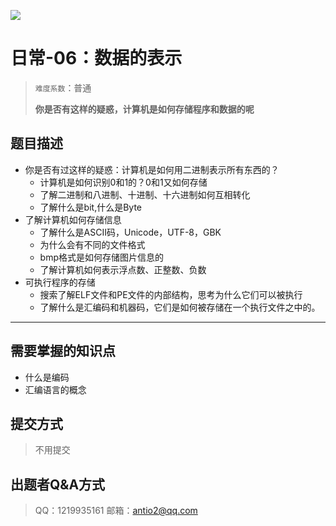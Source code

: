
![](https://cdn.nlark.com/yuque/0/2021/png/22004288/1625470150335-assets/web-upload/3d261a31-d865-4530-97cf-510fc2ead3d3.png#id=QwufO&originHeight=638&originWidth=1590&originalType=binary&ratio=1&status=done&style=none)

# 日常-06：数据的表示

> `难度系数`：普通
>
> **你是否有这样的疑惑，计算机是如何存储程序和数据的呢**

## 题目描述

- 你是否有过这样的疑惑：计算机是如何用二进制表示所有东西的？
  - 计算机是如何识别0和1的？0和1又如何存储
  - 了解二进制和八进制、十进制、十六进制如何互相转化
  - 了解什么是bit,什么是Byte
- 了解计算机如何存储信息
  - 了解什么是ASCII码，Unicode，UTF-8，GBK
  - 为什么会有不同的文件格式
  - bmp格式是如何存储图片信息的
  - 了解计算机如何表示浮点数、正整数、负数
- 可执行程序的存储
  - 搜索了解ELF文件和PE文件的内部结构，思考为什么它们可以被执行
  - 了解什么是汇编码和机器码，它们是如何被存储在一个执行文件之中的。


---



## 需要掌握的知识点

- 什么是编码
- 汇编语言的概念

## 提交方式

> 不用提交

## 出题者Q&A方式

> QQ：1219935161
> 邮箱：antio2@qq.com